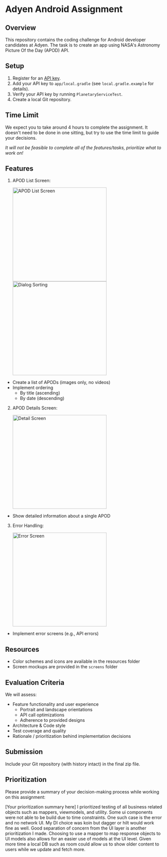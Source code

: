 # Adyen Android Assignment

## Overview
This repository contains the coding challenge for Android developer candidates at Adyen. 
The task is to create an app using NASA's Astronomy Picture Of the Day (APOD) API.

## Setup
1. Register for an [API key](https://api.nasa.gov/).
2. Add your API key to `app/local.gradle` (see `local.gradle.example` for details).
3. Verify your API key by running `PlanetaryServiceTest`.
4. Create a local Git repository.

## Time Limit
We expect you to take around 4 hours to complete the assignment.
It doesn't need to be done in one sitting, but try to use the time limit to guide your decisions.

*It will not be feasible to complete all of the features/tasks, prioritize what to work on!*

## Features
1. APOD List Screen:

    <img src="screens/ListScreen.png" alt="APOD List Screen" width="300"/>     <img src="screens/ReorderDialog.png" alt="Dialog Sorting" width="300"/>
- Create a list of APODs (images only, no videos)
- Implement ordering
  * By title (ascending)
  * By date (descending)
2. APOD Details Screen:

    <img src="screens/DetailScreen.png" alt="Detail Screen" width="300"/>
- Show detailed information about a single APOD
3. Error Handling:

    <img src="screens/ErrorScreen.png" alt="Error Screen" width="300"/>
- Implement error screens (e.g., API errors)

## Resources
- Color schemes and icons are available in the resources folder
- Screen mockups are provided in the `screens` folder

## Evaluation Criteria
We will assess:
* Feature functionality and user experience
  - Portrait and landscape orientations
  - API call optimizations
  - Adherence to provided designs
* Architecture & Code style
* Test coverage and quality
* Rationale / prioritization behind implementation decisions

## Submission
Include your Git repository (with history intact) in the final zip file.

## Prioritization
Please provide a summary of your decision-making process while working on this assignment:

[Your prioritization summary here]
I prioritized testing of all business related objects such as mappers, viewmodels, and utility. Some ui components were 
not able to be build due to time constraints. One such case is the error and no network UI. My DI choice was koin but dagger or hilt would
work fine as well. Good separation of concern from the UI layer is another prioritization I made. Choosing to use a mapper to map response objects to 
UI models also allows for an easier use of models at the UI level. Given more time a local DB such as room could allow us to show older content to users while we update and fetch more.